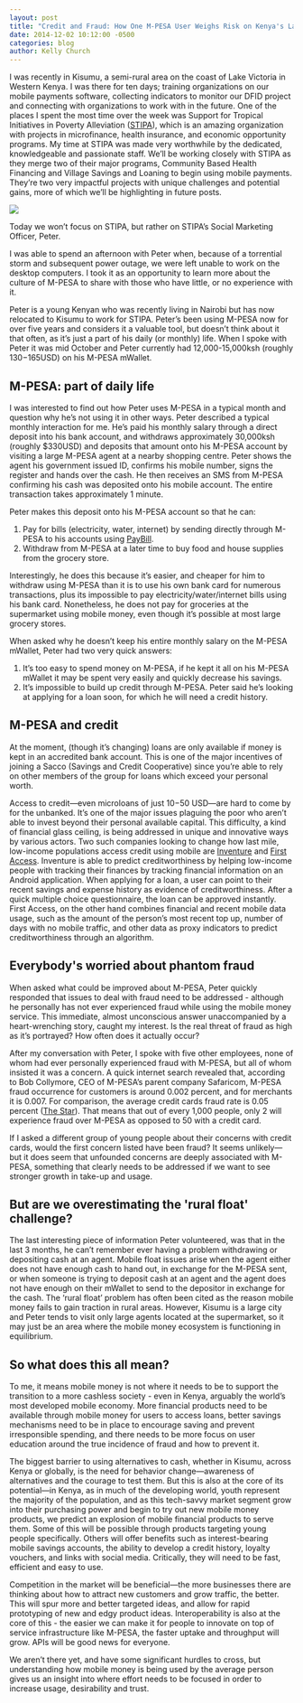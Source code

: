 ```yaml
---
layout: post 
title: "Credit and Fraud: How One M-PESA User Weighs Risk on Kenya's Largest Mobile Money Platform"
date: 2014-12-02 10:12:00 -0500
categories: blog
author: Kelly Church
---
```


I was recently in Kisumu, a semi-rural area on the coast of Lake Victoria in Western Kenya. I was there for ten days; training organizations on our mobile payments software, collecting indicators to monitor our DFID project and connecting with organizations to work with in the future. One of the places I spent the most time over the week was Support for Tropical Initiatives in Poverty Alleviation ([STIPA](http://www.stipakenya.org/)), which is an amazing organization with projects in microfinance, health insurance, and economic opportunity programs. My time at STIPA was made very worthwhile by the dedicated, knowledgeable and passionate staff. We’ll be working closely with STIPA as they merge two of their major programs, Community Based Health Financing and Village Savings and Loaning to begin using mobile payments. They’re two very impactful projects with unique challenges and potential gains, more of which we’ll be highlighting in future posts. 

<img src="{{site.baseurl}}/images/post_images/peter.jpg" class="small right blogfloated image">

Today we won’t focus on STIPA, but rather on STIPA’s Social Marketing Officer, Peter. 

I was able to spend an afternoon with Peter when, because of a torrential storm and subsequent power outage, we were left unable to work on the desktop computers. I took it as an opportunity to learn more about the culture of M-PESA to share with those who have little, or no experience with it.

Peter is a young Kenyan who was recently living in Nairobi but has now relocated to Kisumu to work for STIPA. Peter’s been using M-PESA now for over five years and considers it a valuable tool, but doesn’t think about it that often, as it’s just a part of his daily (or monthly) life. When I spoke with Peter it was mid October and Peter currently had 12,000-15,000ksh (roughly $130-$165USD) on his M-PESA mWallet. 

## M-PESA: part of daily life

I was interested to find out how Peter uses M-PESA in a typical month and question why he’s not using it in other ways. Peter described a typical monthly interaction for me. 
He’s paid his monthly salary through a direct deposit into his bank account, and withdraws approximately 30,000ksh (roughly $330USD) and deposits that amount onto his M-PESA account by visiting a large M-PESA agent at a nearby shopping centre. Peter shows the agent his government issued ID, confirms his mobile number, signs the register and hands over the cash. He then receives an SMS from M-PESA confirming his cash was deposited onto his mobile account. The entire transaction takes approximately 1 minute. 

Peter makes this deposit onto his M-PESA account so that he can: 

1. Pay for bills (electricity, water, internet) by sending directly through M-PESA to his accounts using [PayBill](http://www.safaricom.co.ke/personal/m-pesa/m-pesa-services-tariffs/paybill/pay-bill). 
2. Withdraw from M-PESA at a later time to buy food and house supplies from the grocery store.

Interestingly, he does this because it’s easier, and cheaper for him to withdraw using M-PESA than it is to use his own bank card for numerous transactions, plus its impossible to pay electricity/water/internet bills using his bank card. Nonetheless, he does not pay for groceries at the supermarket using mobile money, even though it’s possible at most large grocery stores. 

When asked why he doesn’t keep his entire monthly salary on the M-PESA mWallet, Peter had two very quick answers: 

1. It’s too easy to spend money on M-PESA, if he kept it all on his M-PESA mWallet it may be spent very easily and quickly decrease his savings. 
2. It’s impossible to build up credit through M-PESA. Peter said he’s looking at applying for a loan soon, for which he will need a credit history.

## M-PESA and credit

At the moment, (though it’s changing) loans are only available if money is kept in an accredited bank account. This is one of the major incentives of joining a Sacco (Savings and Credit Cooperative) since you’re able to rely on other members of the group for loans which exceed your personal worth. 

Access to credit&mdash;even microloans of just $10-$50 USD&mdash;are hard to come by for the unbanked. It’s one of the major issues plaguing the poor who aren’t able to invest beyond their personal available capital. This difficulty, a kind of financial glass ceiling, is being addressed in unique and innovative ways by various actors. Two such companies looking to change how last mile, low-income populations access credit using mobile are [Inventure](http://inventure.com) and [First Access](http://www.firstaccessmarket.com). Inventure is able to predict creditworthiness by helping low-income people with tracking their finances by tracking financial information on an Android application. When applying for a loan, a user can point to their recent savings and expense history as evidence of creditworthiness. After a quick multiple choice questionnaire, the loan can be approved instantly. First Access, on the other hand combines financial and recent mobile data usage, such as the amount of the person’s most recent top up, number of days with no mobile traffic, and other data as proxy indicators to predict creditworthiness through an algorithm. 

## Everybody's worried about phantom fraud

When asked what could be improved about M-PESA, Peter quickly responded that issues to deal with fraud need to be addressed - although he personally has not ever experienced fraud while using the mobile money service. This immediate, almost unconscious answer unaccompanied by a heart-wrenching story, caught my interest. Is the real threat of fraud as high as it’s portrayed? How often does it actually occur? 

After my conversation with Peter, I spoke with five other employees, none of whom had ever personally experienced fraud with M-PESA, but all of whom insisted it was a concern. A quick internet search revealed that, according to Bob Collymore, CEO of M-PESA’s parent company Safaricom, M-PESA fraud occurrence for customers is around 0.002 percent, and for merchants it is 0.007. For comparison, the average credit cards fraud rate is 0.05 percent ([The Star](http://www.the-star.co.ke/news/article-117102/m-pesa-fraud-losses-less-1-safaricom)). That means that out of every 1,000 people, only 2 will experience fraud over M-PESA as opposed to 50 with a credit card. 

If I asked a different group of young people about their concerns with credit cards, would the first concern listed have been fraud? It seems unlikely&mdash;but it does seem that unfounded concerns are deeply associated with M-PESA, something that clearly needs to be addressed if we want to see stronger growth in take-up and usage. 

## But are we overestimating the 'rural float' challenge?

The last interesting piece of information Peter volunteered, was that in the last 3 months, he can’t remember ever having a problem withdrawing or depositing cash at an agent. Mobile float issues arise when the agent either does not have enough cash to hand out, in exchange for the M-PESA sent, or when someone is trying to deposit cash at an agent and the agent does not have enough on their mWallet to send to the depositor in exchange for the cash. The ‘rural float’ problem has often been cited as the reason mobile money fails to gain traction in rural areas. However, Kisumu is a large city and Peter tends to visit only large agents located at the supermarket, so it may just be an area where the mobile money ecosystem is functioning in equilibrium. 

## So what does this all mean? 

To me, it means mobile money is not where it needs to be to support the transition to a more cashless society - even in Kenya, arguably the world’s most developed mobile economy. More financial products need to be available through mobile money for users to access loans, better savings mechanisms need to be in place to encourage saving and prevent irresponsible spending, and there needs to be more focus on user education around the true incidence of fraud and how to prevent it. 

The biggest barrier to using alternatives to cash, whether in Kisumu, across Kenya or globally, is the need for behavior change&mdash;awareness of alternatives and the courage to test them. But this is also at the core of its potential&mdash;in Kenya, as in much of the developing world, youth represent the majority of the population, and as this tech-savvy market segment grow into their purchasing power and begin to try out new mobile money products, we predict an explosion of mobile financial products to serve them. Some of this will be possible through products targeting young people specifically. Others will offer benefits such as interest-bearing mobile savings accounts, the ability to develop a credit history, loyalty vouchers, and links with social media. Critically, they will need to be fast, efficient and easy to use. 

Competition in the market will be beneficial&mdash;the more businesses there are thinking about how to attract new customers and grow traffic, the better. This will spur more and better targeted ideas, and allow for rapid prototyping of new and edgy product ideas. Interoperability is also at the core of this - the easier we can make it for people to innovate on top of service infrastructure like M-PESA, the faster uptake and throughput will grow. APIs will be good news for everyone. 

We aren’t there yet, and have some significant hurdles to cross, but understanding how mobile money is being used by the average person gives us an insight into where effort needs to be focused in order to increase usage, desirability and trust. 
